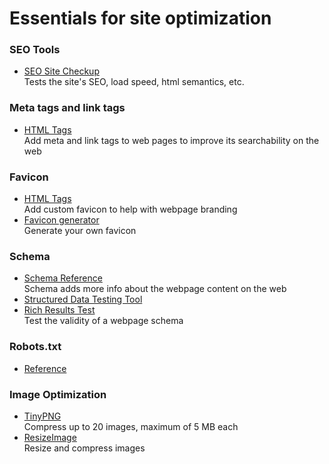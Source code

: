 # Essentials for site optimization

### SEO Tools
* [SEO Site Checkup](https://seositecheckup.com/)<br>
  Tests the site's SEO, load speed, html semantics, etc. 

### Meta tags and link tags
* [HTML Tags](/meta-tags.md)<br>
  Add meta and link tags to web pages to improve its searchability on the web
  
### Favicon
* [HTML Tags](/favicon.md)<br>
  Add custom favicon to help with webpage branding
* [Favicon generator](https://www.favicon-generator.org/)<br>
  Generate your own favicon

### Schema
* [Schema Reference](https://schema.org/)<br>
  Schema adds more info about the webpage content on the web 
* [Structured Data Testing Tool](https://search.google.com/structured-data/testing-tool/u/0/)
* [Rich Results Test](https://search.google.com/test/rich-results)<br>
  Test the validity of a webpage schema

### Robots.txt
* [Reference](https://developers.google.com/search/docs/advanced/robots/create-robots-txt)

### Image Optimization
* [TinyPNG](https://tinypng.com/)<br>
  Compress up to 20 images, maximum of 5 MB each
* [ResizeImage](https://resizeimage.net/)<br>
  Resize and compress images





